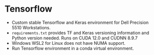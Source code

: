 # Tensorflow 
- Custom stable Tensorflow and Keras environment for Dell Precision 5510 Workstations.
- `requirements.txt` provides TF and Keras versioning information and Python version needed. Runs on CUDA 12.0 and CUDNN 8.9.7
- Windows WSL2 for Linux does not have NUMA support.
- Run Tensorflow environment in a conda virtual environment.
